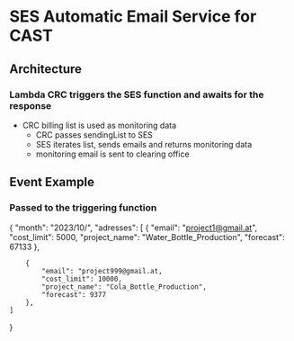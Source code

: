 # SES Automatic Email Service for CAST

## Architecture
### Lambda CRC triggers the SES function and awaits for the response
- CRC billing list is used as monitoring data 
  - CRC passes sendingList to SES 
  - SES iterates list, sends emails and returns monitoring data
  - monitoring email is sent to clearing office
  
## Event Example
### Passed to the triggering function
{
    "month": "2023/10/",
    "adresses": [
        {
            "email": "project1@gmail.at", 
            "cost_limit": 5000,
            "project_name": "Water_Bottle_Production",
            "forecast": 67133
        },       

        {
            "email": "project999@gmail.at,
            "cost_limit": 10000,
            "project_name": "Cola_Bottle_Production",
            "forecast": 9377
        },
    ]
}



